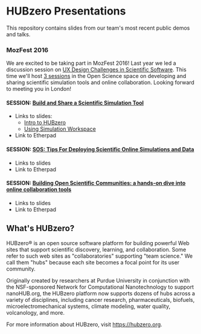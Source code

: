 # HUBzero Presentations

This repository contains slides from our team's most recent public demos and talks.

### MozFest 2016 ###
We are excited to be taking part in MozFest 2016! Last year we led a discussion session on [UX Design Challenges in Scientific Software](http://snowwitje.github.io/presentations/mozfest2015/#/). This time we'll host [3 sessions](http://tinyurl.com/mozfesthub) in the Open Science space on developing and sharing scientific simulation tools and online collaboration. Looking forward to meeting you in London!

#### SESSION: [Build and Share a Scientific Simulation Tool](https://github.com/MozillaFoundation/mozfest-program-2016/issues/415) ####

 * Links to slides:
    * [Intro to HUBzero](https://snowwitje.github.io/presentations-hubzero/decks/intro-hubzero/#/)
	* [Using Simulation Workspace](https://snowwitje.github.io/presentations-hubzero/decks/tools-workshop-1/#/)
 * Link to Etherpad

#### SESSION: [SOS: Tips For Deploying Scientific Online Simulations and Data](https://github.com/MozillaFoundation/mozfest-program-2016/issues/820) ####

 * Links to slides
 * Link to Etherpad

#### SESSION: [Building Open Scientific Communities: a hands-on dive into online collaboration tools](https://github.com/MozillaFoundation/mozfest-program-2016/issues/416) ####

 * Links to slides
 * Link to Etherpad

## What's HUBzero?

HUBzero® is an open source software platform for building powerful Web sites that support scientific discovery, learning, and collaboration. Some refer to such web sites as "collaboratories" supporting "team science." We call them "hubs" because each site becomes a focal point for its user community.

Originally created by researchers at Purdue University in conjunction with the NSF-sponsored Network for Computational Nanotechnology to support nanoHUB.org, the HUBzero platform now supports dozens of hubs across a variety of disciplines, including cancer research, pharmaceuticals, biofuels, microelectromechanical systems, climate modeling, water quality, volcanology, and more.

For more information about HUBzero, visit https://hubzero.org.
